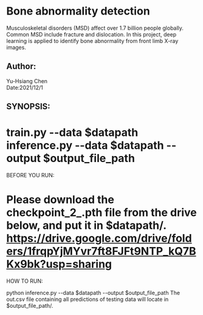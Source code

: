 # Bone abnormality detection
Musculoskeletal disorders (MSD) affect over 1.7 billion people globally. Common MSD include fracture and dislocation. In this project, deep learning is applied to identify bone abnormality from front limb X-ray images. 

## Author:
Yu-Hsiang Chen<br>
Date:2021/12/1

## SYNOPSIS:

train.py --data $datapath
inference.py --data $datapath --output $output_file_path
======
BEFORE YOU RUN:

Please download the checkpoint_2_.pth file from the drive below,
and put it in $datapath/.
https://drive.google.com/drive/folders/1frqpYjMYvr7ft8FJFt9NTP_kQ7BKx9bk?usp=sharing
======
HOW TO RUN:

python inference.py --data $datapath --output $output_file_path
The out.csv file containing all predictions of testing data will locate in $output_file_path/.
